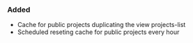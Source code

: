 ### Added

- Cache for public projects duplicating the view projects-list
- Scheduled reseting cache for public projects every hour
